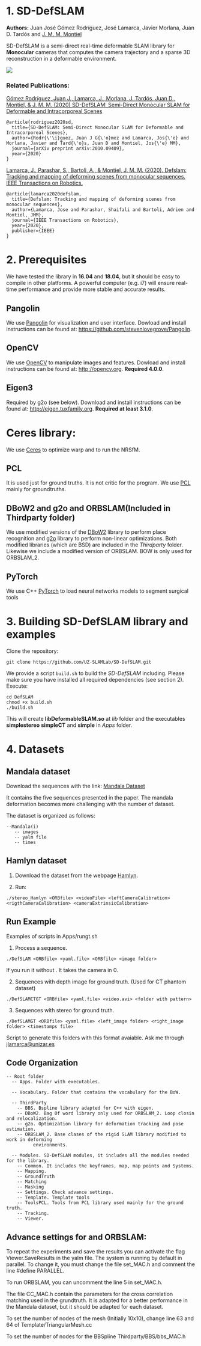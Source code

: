 # 1. SD-DefSLAM
**Authors:** Juan José Gómez Rodríguez, José Lamarca, Javier Morlana, Juan D. Tardós and [J. M. M. Montiel](http://webdiis.unizar.es/~josemari/) 

SD-DefSLAM is a semi-direct real-time deformable SLAM library for **Monocular** cameras that computes the camera trajectory and a sparse 3D reconstruction in a deformable environment.

[![](https://img.youtube.com/vi/gkcC0IR3X6A/0.jpg)](https://www.youtube.com/watch?v=gkcC0IR3X6A&feature=youtu.be)


### Related Publications:
[Gómez Rodríguez, Juan J., Lamarca, J., Morlana, J. Tardós, Juan D., Montiel, & J. M. M. (2020) SD-DefSLAM: Semi-Direct Monocular SLAM for Deformable and Intracorporeal Scenes](https://arxiv.org/abs/2010.09409)
```
@article{rodriguez2020sd,
  title={SD-DefSLAM: Semi-Direct Monocular SLAM for Deformable and Intracorporeal Scenes},
  author={Rodr{\'\i}guez, Juan J G{\'o}mez and Lamarca, Jos{\'e} and Morlana, Javier and Tard{\'o}s, Juan D and Montiel, Jos{\'e} MM},
  journal={arXiv preprint arXiv:2010.09409},
  year={2020}
}
```


[Lamarca, J., Parashar, S., Bartoli, A., & Montiel, J. M. M. (2020). Defslam: Tracking and mapping of deforming scenes from monocular sequences. IEEE Transactions on Robotics.](https://ieeexplore.ieee.org/abstract/document/9201190?casa_token=CEq8mKJAPFsAAAAA:Eutmf2gfImPc-6RWkhZ-VGBplY_Vuvqlezs4nRD7w0L7F_NOC-sZx8-65EZMEDkHeCpkSNAVOg)

```
@article{lamarca2020defslam,
  title={Defslam: Tracking and mapping of deforming scenes from monocular sequences},
  author={Lamarca, Jose and Parashar, Shaifali and Bartoli, Adrien and Montiel, JMM},
  journal={IEEE Transactions on Robotics},
  year={2020},
  publisher={IEEE}
}
```

# 2. Prerequisites
We have tested the library in **16.04** and **18.04**, but it should be easy to compile in other platforms. A powerful computer (e.g. i7) will ensure real-time performance and provide more stable and accurate results.

## Pangolin
We use [Pangolin](https://github.com/stevenlovegrove/Pangolin) for visualization and user interface. Dowload and install instructions can be found at: https://github.com/stevenlovegrove/Pangolin.

## OpenCV
We use [OpenCV](http://opencv.org) to manipulate images and features. Dowload and install instructions can be found at: http://opencv.org. **Required 4.0.0**.

## Eigen3
Required by g2o (see below). Download and install instructions can be found at: http://eigen.tuxfamily.org. **Required at least 3.1.0**.

# Ceres library:
We use [Ceres](http://opencv.org) to optimize warp and to run the NRSfM.

## PCL
It is used just for ground truths. It is not critic for the program. We use [PCL](https://pointclouds.org/downloads/) mainly for groundtruths.

## DBoW2 and g2o and ORBSLAM(Included in Thirdparty folder)
We use modified versions of the [DBoW2](https://github.com/dorian3d/DBoW2) library to perform place recognition and [g2o](https://github.com/RainerKuemmerle/g2o) library to perform non-linear optimizations. Both modified libraries (which are BSD) are included in the *Thirdparty* folder. Likewise we include a modified version of ORBSLAM. BOW is only used for ORBSLAM_2.

## PyTorch
We use C++ [PyTorch](https://pytorch.org/cppdocs/installing.html) to load neural networks models to segment surgical tools

# 3. Building SD-DefSLAM library and examples

Clone the repository:
```
git clone https://github.com/UZ-SLAMLab/SD-DefSLAM.git
```

We provide a script `build.sh` to build the *SD-DefSLAM* including. Please make sure you have installed all required dependencies (see section 2). Execute:
```
cd DefSLAM
chmod +x build.sh
./build.sh
```

This will create **libDeformableSLAM.so**  at *lib* folder and the executables **simplestereo** **simpleCT** and **simple** in *Apps* folder.

# 4. Datasets
## Mandala dataset
Download the sequences with the link: 
[Mandala Dataset](https://drive.google.com/file/d/1i3i2f3Ph22DfZ6AfXKjPRb8WrGNw_41C/view?usp=sharing)

It contains the five sequences presented in the paper. The mandala deformation becomes more challenging with the number of dataset.

The dataset is organized as follows:
```
--Mandala(i)
   -- images
   -- yalm file
   -- times
```
## Hamlyn dataset  
1. Download the dataset from the webpage [Hamlyn](http://hamlyn.doc.ic.ac.uk/vision/). 

2. Run:
 
 ```./stereo_Hamlyn <ORBfile> <videoFile> <leftCameraCalibration> <rigthCameraCalibration> <cameraExtrinsicCalibration>```

## Run Example
Examples of scripts in Apps/rungt.sh

1. Process a sequence. 
```
./DefSLAM <ORBfile> <yaml.file> <ORBfile> <image folder>
```
If you run it without <image folder>. It takes the camera in 0. 

2. Sequences with depth image for ground truth. (Used for CT phantom dataset)
```
./DefSLAMCTGT <ORBfile> <yaml.file> <video.avi> <folder with pattern>
```

3. Sequences with stereo for ground truth.
```
./DefSLAMGT <ORBfile> <yaml.file> <left_image folder> <right_image folder> <timestamps file>
```

Script to generate this folders with this format avaiable. Ask me through <jlamarca@unizar.es>

## Code Organization
```
-- Root folder
  -- Apps. Folder with executables.

  -- Vocabulary. Folder that contains the vocabulary for the BoW.

  -- ThirdParty
    -- BBS. Bspline library adapted for C++ with eigen.
    -- DBoW2. Bag Of word library only used for ORBSLAM_2. Loop closin and relocalization.
    -- g2o. Optimization library for deformation tracking and pose estimation.
    -- ORBSLAM_2. Base clases of the rigid SLAM library modified to work in deforming 
		  environments.

  -- Modules. SD-DefSLAM modules, it includes all the modules needed for the library.
    -- Common. It includes the keyframes, map, map points and Systems.
    -- Mapping.
    -- GroundTruth
    -- Matching
    -- Masking
    -- Settings. Check advance settings.
    -- Template. Template tools
    -- ToolsPCL. Tools from PCL library used mainly for the ground truth.
    -- Tracking. 
    -- Viewer.
```
## Advance settings for and ORBSLAM:
To repeat the experiments and save the results you can activate the flag Viewer.SaveResults in the yalm file. The system is running by default in parallel. To change it, you must change the file set_MAC.h and comment the line #define PARALLEL.

To run ORBSLAM, you can uncomment the line 5 in set_MAC.h.

The file CC_MAC.h contain the parameters for the cross correlation matching used in the grundtruth. It is adapted for a better performance in the Mandala dataset, but it should be adapted for each dataset.

To set the number of nodes of the mesh (Initially 10x10), change line 63 and 64 of Template/TriangularMesh.cc

To set the number of nodes for the BBSpline Thirdparty/BBS/bbs_MAC.h
